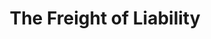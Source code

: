 ---
title: "The Freight of Liability"
frieghtImg1: "/images/resources/transo-freightof-liability1.jpg"
frieghtH: "The Freight of Liability - The Dependence on Agents in a Growing Unorganised Economy"
frieghtp1: "How unorganised (or logistics) sector is still dependent on middlemen and brokers for transportation and what is the impact on cost/margins for all the stakeholders involved"
frieghtp2: "The unorganised sector in India has grown by leaps and bounds, employing the majority of the Indian workforce and generating 52% of Indian revenue, which is approximately ₹75 lakh crore. This sector is mainly characterised by self-employed individuals running small businesses that generate revenues in the range—₹20 lakh. "
frieghtp3: "These businesses mostly run on subsistence. They are not always able to harness the benefits of economies of scale and incur high production costs. This is especially evident in agriculture and horticulture, where delays in transport and handling, may cause these businesses huge losses. This makes them dependent on aggregators. An errant or rogue aggregator could easily derail the cash flow of these businesses. This brings them to freight agencies, who handle a diverse set of functions, from handling and packing to customs, clearances and in many cases, documentation services."
frieghtp4: "Freight Brokers save the business from having to engage lawyers and accountants to do their taxation work, as well as logistics officers for transport, shipping and handling of goods. These services could cost the business at least 20 - 50 % of their revenue. Also, freight agencies catalogue their partners’ cargo and ensure that the right goods are transported by the right carriers and in most cases, provide insurance against any liability. In the internet age, such agencies have increased the scale of their operations and have become highly competitive, thus giving small businesses a diversity of options. E-commerce firms such as Flipkart, Amazon and Snapdeal have provided logistics services and have taken up the role of logistics brokers, setting up digital platforms between the producer and the shipping operator. They have made great strides in harnessing the power of machine learning and artificial intelligence, providing a simple and hassle-free experience for all parties involved in the transaction of goods, so much so that even the end consumer is benefitted by this exercise. "
frieghtp5: "Middlemen have existed since the expansion of commerce. Agencies and their subsidiaries, both material and financial, have grown out of a need to allow more efficient transactions and have taken away a lot of capital risks associated with buying and selling from the producer and end consumer. The internet age has not done away with middlemen. Rather, these middlemen have seen a diversification in their portfolios and serve a larger client base. As unorganised businesses continue to expand, so will the middlemen but with the adoption of technology and digitalisation they would play a key role in improving the QoS - quality of service and bring in efficiency to logistics even though it may add costs in the product being sold."
---